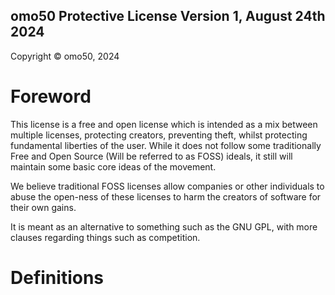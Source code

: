 ## omo50 Protective License Version 1, August 24th 2024

Copyright © omo50, 2024

# Foreword

This license is a free and open license which is intended as a mix between multiple licenses, protecting creators, preventing theft, whilst protecting fundamental liberties of the user. While it does not follow some traditionally Free and Open Source (Will be referred to as FOSS) ideals, it still will maintain some basic core ideas of the movement.

We believe traditional FOSS licenses allow companies or other individuals to abuse the open-ness of these licenses to harm the creators of software for their own gains.

It is meant as an alternative to something such as the GNU GPL, with more clauses regarding things such as competition.

# Definitions
